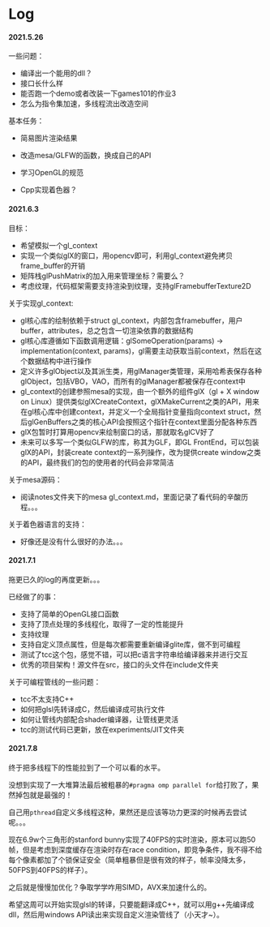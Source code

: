 # Log

#### 2021.5.26

一些问题：

- 编译出一个能用的dll？
- 接口长什么样
- 能否跑一个demo或者改装一下games101的作业3
- 怎么为指令集加速，多线程流出改造空间

基本任务：

- 简易图片渲染结果
- 改造mesa/GLFW的函数，换成自己的API

- 学习OpenGL的规范

- Cpp实现着色器？

#### 2021.6.3

目标：

- 希望模拟一个gl_context
- 实现一个类似glX的窗口，用opencv即可，利用gl_context避免拷贝frame_buffer的开销
- 矩阵栈glPushMatrix的加入用来管理坐标？需要么？
- 考虑纹理，代码框架需要支持渲染到纹理，支持glFramebufferTexture2D

关于实现gl_context:

- gl核心库的绘制依赖于struct gl_context，内部包含framebuffer，用户buffer，attributes，总之包含一切渲染依靠的数据结构
- gl核心库遵循如下函数调用逻辑：glSomeOperation(params) -> implementation(context, params)，gl需要主动获取当前context，然后在这个数据结构中进行操作
- 定义许多glObject以及其派生类，用glManager类管理，采用哈希表保存各种glObject，包括VBO，VAO，而所有的glManager都被保存在context中
- gl_context的创建参照mesa的实现，由一个额外的组件glX（gl + X window on Linux）提供类似glXCreateContext，glXMakeCurrent之类的API，用来在gl核心库中创建context，并定义一个全局指针变量指向context struct，然后glGenBuffers之类的核心API会按照这个指针在context里面分配各种东西
- glX包暂时打算用opencv来绘制窗口的话，那就取名glCV好了
- 未来可以多写一个类似GLFW的库，称其为GLF，即GL FrontEnd，可以包装glX的API，封装create context的一系列操作，改为提供create window之类的API，最终我们的包的使用者的代码会非常简洁

关于mesa源码：

- 阅读notes文件夹下的mesa gl_context.md，里面记录了看代码的辛酸历程。。。

关于着色器语言的支持：

- 好像还是没有什么很好的办法。。。

#### 2021.7.1

拖更已久的log的再度更新。。。

已经做了的事：

- 支持了简单的OpenGL接口函数
- 支持了顶点处理的多线程化，取得了一定的性能提升
- 支持纹理
- 支持自定义顶点属性，但是每次都需要重新编译glite库，做不到可编程
- 测试了tcc这个包，感觉不错，可以把c语言字符串给编译器来并进行交互
- 优秀的项目架构！源文件在src，接口的头文件在include文件夹

关于可编程管线的一些问题：

- tcc不太支持C++
- 如何把glsl先转译成C，然后编译成可执行文件
- 如何让管线内部配合shader编译器，让管线更灵活
- tcc的测试代码已更新，放在experiments/JIT文件夹

#### 2021.7.8

终于把多线程下的性能拉到了一个可以看的水平。

没想到实现了一大堆算法最后被粗暴的`#pragma omp parallel for`给打败了，果然掉包就是最强的！

自己用`pthread`自定义多线程这种，果然还是应该等功力更深的时候再去尝试呢。。。

现在6.9w个三角形的stanford bunny实现了40FPS的实时渲染，原本可以跑50帧，但是考虑到深度缓存在渲染时存在race condition，即竞争条件，我不得不给每个像素都加了个锁保证安全（简单粗暴但是很有效的样子，帧率没降太多，50FPS到40FPS的样子）。

之后就是慢慢加优化？争取学学咋用SIMD，AVX来加速什么的。

希望这周可以开始实现glsl的转译，只要能翻译成C++，就可以用g++先编译成dll，然后用windows API读出来实现自定义渲染管线了（小天才~）。

